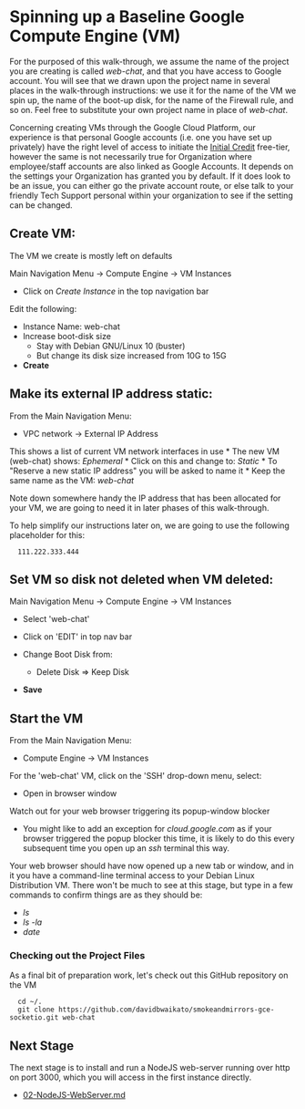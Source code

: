 # Spinning up a Baseline Google Compute Engine (VM)

For the purposed of this walk-through, we assume the name of the project
you are creating is called _web-chat_, and that you have access to Google
account.  You will see that we drawn upon the project name in several
places in the walk-through instructions: we use it for the name of the VM
we spin up, the name of the boot-up disk, for the name of the Firewall
rule, and so on.  Feel free to substitute your own project name in place of
_web-chat_.

Concerning creating VMs through the Google Cloud Platform, our experience
is that personal Google accounts (i.e. one you have set up privately) have
the right level of access to initiate the [Initial
Credit](https://cloud.google.com/free) free-tier, however the same is not
necessarily true for Organization where employee/staff accounts are also
linked as Google Accounts.  It depends on the settings your Organization
has granted you by default.  If it does look to be an issue, you can either
go the private account route, or else talk to your friendly Tech Support
personal within your organization to see if the setting can be changed.

## Create VM:

  The VM we create is mostly left on defaults

  Main Navigation Menu -> Compute Engine -> VM Instances
  * Click on _Create Instance_ in the top navigation bar

  Edit the following: 
  
  * Instance Name: web-chat
  * Increase boot-disk size
    + Stay with Debian GNU/Linux 10 (buster)
    + But change its disk size increased from 10G to 15G
  * __Create__

## Make its external IP address static:

  From the Main Navigation Menu:
  * VPC network -> External IP Address

  This shows a list of current VM network interfaces in use
    * The new VM (web-chat) shows: _Ephemeral_
    * Click on this and change to: _Static_
    * To "Reserve a new static IP address" you will be asked to name it
    * Keep the same name as the VM: _web-chat_

  Note down somewhere handy the IP address that has been allocated for your
  VM, we are going to need it in later phases of this walk-through.

  To help simplify our instructions later on, we are going to use
  the following placeholder for this:
```  
  111.222.333.444
```

  
## Set VM so disk not deleted when VM deleted:

  Main Navigation Menu -> Compute Engine -> VM Instances
  * Select 'web-chat'

  * Click on 'EDIT' in top nav bar
  * Change Boot Disk from:
     + Delete Disk => Keep Disk
  * __Save__

## Start the VM

  From the Main Navigation Menu:
  * Compute Engine -> VM Instances

  For the 'web-chat' VM, click on the 'SSH' drop-down menu, select:
  * Open in browser window

  Watch out for your web browser triggering its popup-window blocker
  * You might like to add an exception for _cloud.google.com_ as if
  your browser triggered the popup blocker this time, it is likely
  to do this every subsequent time you open up an _ssh_ terminal
  this way.

  Your web browser should have now opened up a new tab or window,
  and in it you have a command-line terminal access to your Debian
  Linux Distribution VM.  There won't be much to see at this stage,
  but type in a few commands to confirm things are as they should
  be:

  * _ls_
  * _ls -la_
  * _date_


### Checking out the Project Files

  As a final bit of preparation work, let's check out this GitHub
  repository on the VM

```
  cd ~/.
  git clone https://github.com/davidbwaikato/smokeandmirrors-gce-socketio.git web-chat
```

## Next Stage

The next stage is to install and run a NodeJS web-server running over
http on port 3000, which you will access in the first instance directly.

  * [02-NodeJS-WebServer.md](./02-NodeJS-WebServer.md)

